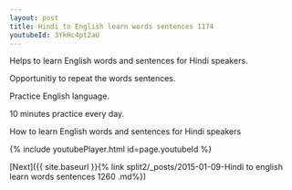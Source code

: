 ```yaml
---
layout: post
title: Hindi to English learn words sentences 1174 
youtubeId: 3YkHc4pt2aU
---
```

 
 
Helps to learn English words and sentences for Hindi speakers.

Opportunitiy to repeat the words sentences. 

Practice English language. 
 
10 minutes practice every day. 
 
How to learn English words and sentences for Hindi speakers 
 
{% include youtubePlayer.html id=page.youtubeId %}
 
 
[Next]({{ site.baseurl }}{% link  split2/_posts/2015-01-09-Hindi to english learn words sentences 1260 .md%})
 
